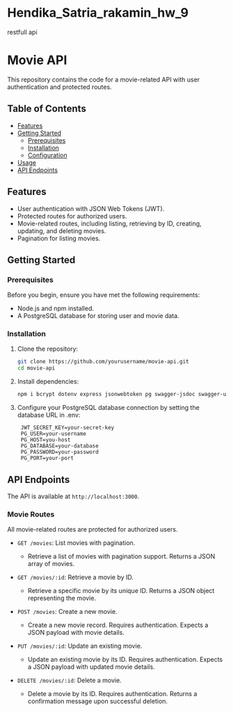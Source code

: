 # Hendika_Satria_rakamin_hw_9
restfull api

# Movie API

This repository contains the code for a movie-related API with user authentication and protected routes.

## Table of Contents

- [Features](#features)
- [Getting Started](#getting-started)
  - [Prerequisites](#prerequisites)
  - [Installation](#installation)
  - [Configuration](#configuration)
- [Usage](#usage)
- [API Endpoints](#api-endpoints)
## Features

- User authentication with JSON Web Tokens (JWT).
- Protected routes for authorized users.
- Movie-related routes, including listing, retrieving by ID, creating, updating, and deleting movies.
- Pagination for listing movies.

## Getting Started

### Prerequisites

Before you begin, ensure you have met the following requirements:

- Node.js and npm installed.
- A PostgreSQL database for storing user and movie data.

### Installation

1. Clone the repository:

   ```bash
   git clone https://github.com/yourusername/movie-api.git
   cd movie-api

2. Install dependencies:
   ```bash
   npm i bcrypt dotenv express jsonwebtoken pg swagger-jsdoc swagger-ui-express

4. Configure your PostgreSQL database connection by setting the database URL in .env:
   ```env
    JWT_SECRET_KEY=your-secret-key
    PG_USER=your-username
    PG_HOST=you-host
    PG_DATABASE=your-database
    PG_PASSWORD=your-password
    PG_PORT=your-port

## API Endpoints

The API is available at `http://localhost:3000`.

### Movie Routes

All movie-related routes are protected for authorized users.

- `GET /movies`: List movies with pagination.
  - Retrieve a list of movies with pagination support. Returns a JSON array of movies.

- `GET /movies/:id`: Retrieve a movie by ID.
  - Retrieve a specific movie by its unique ID. Returns a JSON object representing the movie.

- `POST /movies`: Create a new movie.
  - Create a new movie record. Requires authentication. Expects a JSON payload with movie details.

- `PUT /movies/:id`: Update an existing movie.
  - Update an existing movie by its ID. Requires authentication. Expects a JSON payload with updated movie details.

- `DELETE /movies/:id`: Delete a movie.
  - Delete a movie by its ID. Requires authentication. Returns a confirmation message upon successful deletion.

